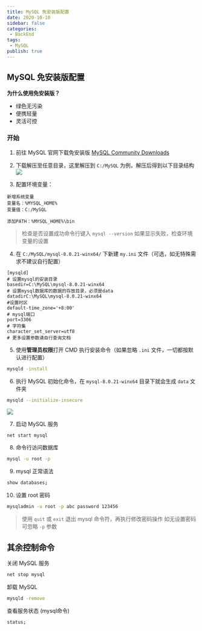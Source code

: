 ```yaml
---
title: MySQL 免安装版配置
date: 2020-10-10
sidebar: false
categories:
 - BackEnd
tags:
 - MySQL
publish: true
---
```

## MySQL 免安装版配置


**为什么使用免安装版？**  

- 绿色无污染
- 便携轻量
- 灵活可控


### 开始

1. 前往 MySQL 官网下载免安装版
[MySQL Community Downloads](https://dev.mysql.com/downloads/mysql/)


2. 下载解压至任意目录，这里解压到 `C:/MySQL` 为例，解压后得到以下目录结构
![](https://gitee.com/QiJieH/blog-image-bed/raw/master/`E31C`@QSQD_J9KQGICS7NB.png)

3. 配置环境变量：
```
新增系统变量
变量名：%MYSQL_HOME%
变量值：C:/MySQL

添加PATH：%MYSQL_HOME%\bin
```
> 检查是否设置成功命令行键入 `mysql --version`
> 如果显示失败，检查环境变量的设置

4. 在 `C:/MySQL/mysql-8.0.21-winx64/` 下新建 `my.ini` 文件（可选，如无特殊需求不建议自行配置）
```
[mysqld]
# 设置mysql的安装目录
basedir=C:\MySQL\mysql-8.0.21-winx64
# 设置mysql数据库的数据的存放目录，必须是data
datadirC:\MySQL\mysql-8.0.21-winx64
#设置时区
default-time_zone='+8:00'
# mysql端口
port=3306
# 字符集
character_set_server=utf8
# 更多设置参数请自行查询文档
```

5. 使用**管理员权限**打开 CMD 执行安装命令（如果忽略 `.ini` 文件，一切都按默认进行配置）
```bash
mysqld -install
```
6. 执行 MySQL 初始化命令，在 `mysql-8.0.21-winx64` 目录下就会生成 `data` 文件夹
```bash
mysqld --initialize-insecure
```
![](https://gitee.com/QiJieH/blog-image-bed/raw/master/20200917201609.png)


7. 启动 MySQL 服务
```bash
net start mysql
```

8. 命令行访问数据库
```bash
mysql -u root -p
```

9. mysql 正常语法
```bash
show databases;
```

10. 设置 root 密码
```bash
mysqladmin -u root -p abc password 123456
```
> 使用 `quit` 或 `exit` 退出 mysql 命令符，再执行修改密码操作
> 如无设置密码可忽略 `-p` 参数

## 其余控制命令

关闭 MySQL 服务
```bash
net stop mysql
```

卸载 MySQL
```bash
mysqld -remove
```

查看服务状态 (mysql命令)
```bash
status;
```